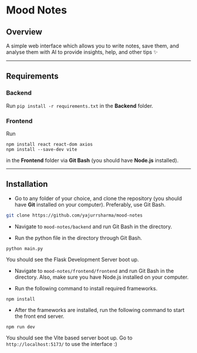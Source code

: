 # Mood Notes

## Overview

A simple web interface which allows you to write notes, save them, and analyse them with AI to provide insights, help, and other tips ✨

---

## Requirements

### Backend

Run `pip install -r requirements.txt` in the **Backend** folder.

### Frontend

Run 
```
npm install react react-dom axios
npm install --save-dev vite
```
in the **Frontend** folder via **Git Bash** (you should have **Node.js** installed).

---

## Installation

- Go to any folder of your choice, and clone the repository (you should have **Git** installed on your computer). Preferably, use Git Bash.

```bash
git clone https://github.com/yajurrsharma/mood-notes
```

- Navigate to `mood-notes/backend` and run Git Bash in the directory.
  
- Run the python file in the directory through Git Bash.
```
python main.py
```
You should see the Flask Development Server boot up.

- Navigate to `mood-notes/frontend/frontend` and run Git Bash in the directory. Also, make sure you have Node.js installed on your computer.

- Run the following command to install required frameworks.
```
npm install
```
- After the frameworks are installed, run the following command to start the front end server.

```
npm run dev
```
You should see the Vite based server boot up. Go to `http://localhost:5173/` to use the interface :)

